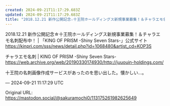 ```yaml
---
created: 2024-09-21T11:17:29.683Z
updated: 2024-09-21T11:17:29.683Z
title: "2018.12.21 新作公開記念☆十王院ホールディングス新規事業募集！＆チャラエモ名刺配布中！ | 「KING OF PRISM -Shiny Seven S[...]"
---
```


<p>2018.12.21 新作公開記念☆十王院ホールディングス新規事業募集！＆チャラエモ名刺配布中！ | 「KING OF PRISM -Shiny Seven Stars-」公式サイト<br /><a href="https://kinpri.com/sss/news/detail.php?id=1068480&amp;artist_cd=KOP3S" target="_blank" rel="nofollow noopener noreferrer" translate="no"><span class="invisible">https://</span><span class="ellipsis">kinpri.com/sss/news/detail.php</span><span class="invisible">?id=1068480&amp;artist_cd=KOP3S</span></a></p><p>チャラエモ名刺 | KING OF PRISM -Shiny Seven Stars-<br /><a href="https://web.archive.org/web/20190330174930/http://juuouin-holdings.com/" target="_blank" rel="nofollow noopener noreferrer" translate="no"><span class="invisible">https://</span><span class="ellipsis">web.archive.org/web/2019033017</span><span class="invisible">4930/http://juuouin-holdings.com/</span></a></p><p>十王院の名刺画像作成サービスがあったのを思い出した。懐かしい…。</p>

&mdash; 2024-09-21 11:17:29 UTC

Original URL: https://mastodon.social/@sakuramochi0/113175261982625649
